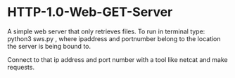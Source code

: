 # HTTP-1.0-Web-GET-Server
A simple web server that only retrieves files. To run in terminal type: python3 sws.py <ipaddress> <portnumber>, where ipaddress and portnumber belong to the location the server is being bound to.

Connect to that ip address and port number with a tool like netcat and make requests.
